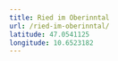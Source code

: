 ```yaml
---
title: Ried im Oberinntal
url: /ried-im-oberinntal/
latitude: 47.0541125
longitude: 10.6523182
---
```

